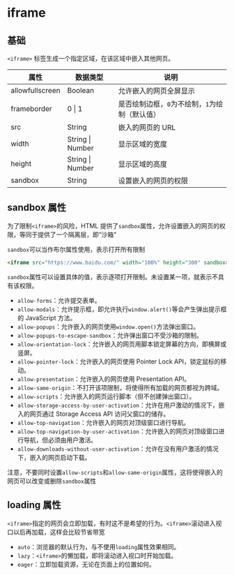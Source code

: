 # iframe

## 基础

`<iframe>` 标签生成一个指定区域，在该区域中嵌入其他网页。

| 属性            | 数据类型         | 说明                                           |
| --------------- | ---------------- | ---------------------------------------------- |
| allowfullscreen | Boolean          | 允许嵌入的网页全屏显示                         |
| frameborder     | 0 \| 1           | 是否绘制边框，`0`为不绘制，`1`为绘制（默认值） |
| src             | String           | 嵌入的网页的 URL                               |
| width           | String \| Number | 显示区域的宽度                                 |
| height          | String \| Number | 显示区域的高度                                 |
| sandbox         | String           | 设置嵌入的网页的权限                           |

## sandbox 属性

为了限制`<iframe>`的风险，HTML 提供了`sandbox`属性，允许设置嵌入的网页的权限，等同于提供了一个隔离层，即“沙箱”

`sandbox`可以当作布尔属性使用，表示打开所有限制

```html
<iframe src="https://www.baidu.com/" width="100%" height="300" sandbox></iframe>
```

`sandbox`属性可以设置具体的值，表示逐项打开限制。未设置某一项，就表示不具有该权限。

- `allow-forms`：允许提交表单。
- `allow-modals`：允许提示框，即允许执行`window.alert()`等会产生弹出提示框的 JavaScript 方法。
- `allow-popups`：允许嵌入的网页使用`window.open()`方法弹出窗口。
- `allow-popups-to-escape-sandbox`：允许弹出窗口不受沙箱的限制。
- `allow-orientation-lock`：允许嵌入的网页用脚本锁定屏幕的方向，即横屏或竖屏。
- `allow-pointer-lock`：允许嵌入的网页使用 Pointer Lock API，锁定鼠标的移动。
- `allow-presentation`：允许嵌入的网页使用 Presentation API。
- `allow-same-origin`：不打开该项限制，将使得所有加载的网页都视为跨域。
- `allow-scripts`：允许嵌入的网页运行脚本（但不创建弹出窗口）。
- `allow-storage-access-by-user-activation`：允许在用户激动的情况下，嵌入的网页通过 Storage Access API 访问父窗口的储存。
- `allow-top-navigation`：允许嵌入的网页对顶级窗口进行导航。
- `allow-top-navigation-by-user-activation`：允许嵌入的网页对顶级窗口进行导航，但必须由用户激活。
- `allow-downloads-without-user-activation`：允许在没有用户激活的情况下，嵌入的网页启动下载。

注意，不要同时设置`allow-scripts`和`allow-same-origin`属性，这将使得嵌入的网页可以改变或删除`sandbox`属性

## loading 属性

`<iframe>`指定的网页会立即加载，有时这不是希望的行为。`<iframe>`滚动进入视口以后再加载，这样会比较节省带宽

- `auto`：浏览器的默认行为，与不使用`loading`属性效果相同。
- `lazy`：`<iframe>`的懒加载，即将滚动进入视口时开始加载。
- `eager`：立即加载资源，无论在页面上的位置如何。